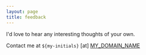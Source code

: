 ```yaml
---
layout: page
title: feedback
---
```


I'd love to hear
any interesting thoughts
of your own. 

Contact me at
```${my-initials}``` [at] [MY_DOMAIN_NAME](https://en.wikipedia.org/wiki/Domain_name)
